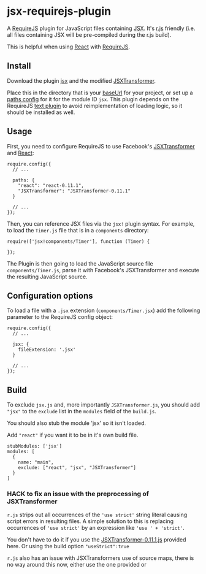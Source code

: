 # jsx-requirejs-plugin

A [RequireJS](http://requirejs.org) plugin for JavaScript files containing
[JSX](http://facebook.github.io/react/docs/jsx-in-depth.html). It's
[r.js](http://requirejs.org/docs/download.html#rjs) friendly (i.e. all
files containing JSX will be pre-compiled during the r.js build).

This is helpful when using [React](http://facebook.github.io/react/index.html)
with [RequireJS](http://requirejs.org).

## Install <a name="install"></a>

Download the plugin
[jsx](https://raw.github.com/philix/jsx-requirejs-plugin/master/js/jsx.js)
and the modified
[JSXTransformer](https://raw.github.com/philix/jsx-requirejs-plugin/master/js/JSXTransformer-0.11.1.js).

Place this in the directory that is your
[baseUrl](http://requirejs.org/docs/api.html#config-baseUrl) for your project,
or set up a [paths config](http://requirejs.org/docs/api.html#config-paths)
for it for the module ID `jsx`. This plugin depends on the RequireJS
[text plugin](http://requirejs.org/docs/download.html#text) to avoid
reimplementation of loading logic, so it should be installed as well.

## Usage <a name="usage"></a>

First, you need to configure RequireJS to use Facebook's
[JSXTransformer](https://raw.github.com/philix/jsx-requirejs-plugin/master/js/JSXTransformer-0.11.1.js)
and [React](http://facebook.github.io/react/index.html):

    require.config({
      // ...

      paths: {
        "react": "react-0.11.1",
        "JSXTransformer": "JSXTransformer-0.11.1"
      }

      // ...
    });

Then, you can reference JSX files via the `jsx!` plugin syntax. For example, to load
the `Timer.js` file that is in a `components` directory:

    require(['jsx!components/Timer'], function (Timer) {

    });

The Plugin is then going to load the JavaScript source file
`components/Timer.js`, parse it with Facebook's JSXTransformer and execute the
resulting JavaScript source.

## Configuration options <a name="options"></a>

To load a file with a `.jsx` extension (`components/Timer.jsx`) add the following parameter to the RequireJS config object:

    require.config({
      // ...

      jsx: {
        fileExtension: '.jsx'
      }

      // ...
    });

## Build <a name="build"></a>


To exclude `jsx.js` and, more importantly `JSXTransformer.js`, you should add
`"jsx"` to the `exclude` list in the `modules` field of the `build.js`.

You should also stub the module 'jsx' so it isn't loaded.

Add `"react"` if you want it to be in it's own build file.

    stubModules: ['jsx']
    modules: [
      {
        name: "main",
        exclude: ["react", "jsx", "JSXTransformer"]
      }
    ]


### HACK to fix an issue with the preprocessing of JSXTransformer

`r.js` strips out all occurrences of the `'use strict'` string literal causing
script errors in resulting files. A simple solution to this is replacing
occurrences of `'use strict'` by an expression like `'use ' + 'strict'`.

You don't have to do it if you use the
[JSXTransformer-0.11.1.js](https://raw.github.com/philix/jsx-requirejs-plugin/master/js/JSXTransformer-0.11.1.js)
provided here. Or using the build option `"useStrict":true`

`r.js` also has an issue with JSXTransformers use of source maps, there is no way around this now, either use the one 
provided or 
